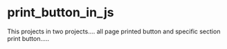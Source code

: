 # print_button_in_js
This projects in two projects.... all page printed button and specific section print button.....
